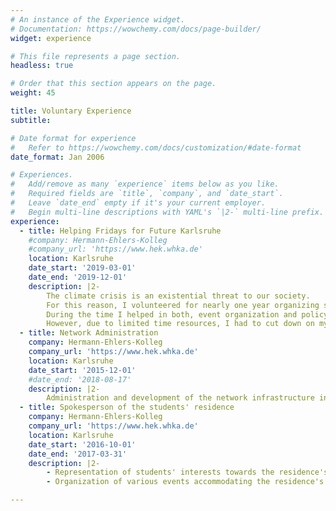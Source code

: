 ```yaml
---
# An instance of the Experience widget.
# Documentation: https://wowchemy.com/docs/page-builder/
widget: experience

# This file represents a page section.
headless: true

# Order that this section appears on the page.
weight: 45

title: Voluntary Experience
subtitle:

# Date format for experience
#   Refer to https://wowchemy.com/docs/customization/#date-format
date_format: Jan 2006

# Experiences.
#   Add/remove as many `experience` items below as you like.
#   Required fields are `title`, `company`, and `date_start`.
#   Leave `date_end` empty if it's your current employer.
#   Begin multi-line descriptions with YAML's `|2-` multi-line prefix.
experience:
  - title: Helping Fridays for Future Karlsruhe
    #company: Hermann-Ehlers-Kolleg
    #company_url: 'https://www.hek.whka.de'
    location: Karlsruhe
    date_start: '2019-03-01'
    date_end: '2019-12-01'
    description: |2-
        The climate crisis is an existential threat to our society.  
        For this reason, I volunteered for nearly one year organizing strikes and other events of Fridays for Future Karlsruhe.  
        During the time I helped in both, event organization and policy development.  
        However, due to limited time resources, I had to cut down on my engagement in 2020.
  - title: Network Administration
    company: Hermann-Ehlers-Kolleg
    company_url: 'https://www.hek.whka.de'
    location: Karlsruhe
    date_start: '2015-12-01'
    #date_end: '2018-08-17'
    description: |2-
        Administration and development of the network infrastructure in my students' residence.
  - title: Spokesperson of the students' residence
    company: Hermann-Ehlers-Kolleg
    company_url: 'https://www.hek.whka.de'
    location: Karlsruhe
    date_start: '2016-10-01'
    date_end: '2017-03-31'
    description: |2-
        - Representation of students' interests towards the residence's landlord
        - Organization of various events accommodating the residence's new inhabitants

---
```

